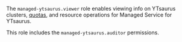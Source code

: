 The `managed-ytsaurus.viewer` role enables viewing info on YTsaurus clusters, [quotas](../../managed-ytsaurus/concepts/limits.md#quotas), and resource operations for Managed Service for YTsaurus.

This role includes the `managed-ytsaurus.auditor` permissions.
